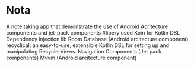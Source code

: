 # Nota
A note taking app that demonstrate the use of Android Acritecture components and jet-pack components
#libery used
Koin for Kotlin DSL Dependency injection lib
Room Database (Android arcitecture component)
recyclical: an easy-to-use, extensible Kotlin DSL for setting up and manipulating RecyclerViews.
Navigation Components (Jet pack components)
Mvvm (Android arcitecture component)



